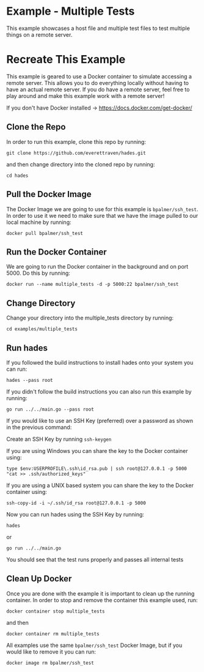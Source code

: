# Example - Multiple Tests
This example showcases a host file and multiple test files to test multiple things on a remote server.

# Recreate This Example
This example is geared to use a Docker container to simulate accessing a remote server. This allows you to do everything locally without having to have an actual remote server. If you do have a remote server, feel free to play around and make this example work with a remote server!

If you don't have Docker installed -> https://docs.docker.com/get-docker/

## Clone the Repo
In order to run this example, clone this repo by running:
```
git clone https://github.com/everettraven/hades.git
```

and then change directory into the cloned repo by running:
```
cd hades
```

## Pull the Docker Image
The Docker Image we are going to use for this example is `bpalmer/ssh_test`. In order to use it we need to make sure that we have the image pulled to our local machine by running:
```
docker pull bpalmer/ssh_test
```

## Run the Docker Container
We are going to run the Docker container in the background and on port 5000. Do this by running:
```
docker run --name multiple_tests -d -p 5000:22 bpalmer/ssh_test
```

## Change Directory
Change your directory into the multiple_tests directory by running:
```
cd examples/multiple_tests
```

## Run hades
If you followed the build instructions to install hades onto your system you can run:
```
hades --pass root
```

If you didn't follow the build instructions you can also run this example by running:
```
go run ../../main.go --pass root
```

If you would like to use an SSH Key (preferred) over a password as shown in the previous command:

Create an SSH Key by running `ssh-keygen`

If you are using Windows you can share the key to the Docker container using:
```
type $env:USERPROFILE\.ssh\id_rsa.pub | ssh root@127.0.0.1 -p 5000 "cat >> .ssh/authorized_keys"
```

If you are using a UNIX based system you can share the key to the Docker container using:
```
ssh-copy-id -i ~/.ssh/id_rsa root@127.0.0.1 -p 5000
```

Now you can run hades using the SSH Key by running:

```
hades
```
or
```
go run ../../main.go
```

You should see that the test runs properly and passes all internal tests

## Clean Up Docker
Once you are done with the example it is important to clean up the running container. In order to stop and remove the container this example used, run:
```
docker container stop multiple_tests
```

and then
```
docker container rm multiple_tests
```

All examples use the same `bpalmer/ssh_test` Docker Image, but if you would like to remove it you can run:
```
docker image rm bpalmer/ssh_test
```
